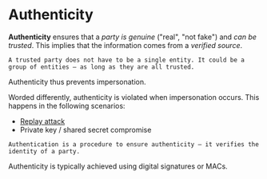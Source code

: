 # Authenticity

**Authenticity** ensures that a _party is genuine_ ("real", "not fake") and _can be trusted_. This implies that the information comes from a _verified source_.

~~~admonish note title="Trusted party"
A trusted party does not have to be a single entity. It could be a group of entities — as long as they are all trusted.
~~~

Authenticity thus prevents impersonation.

Worded differently, authenticity is violated when impersonation occurs. This happens in the following scenarios:

* [Replay attack]()
* Private key / shared secret compromise

~~~admonish note title ="Authentication vs. authenticity"
Authentication is a procedure to ensure authenticity — it verifies the identity of a party.
~~~

Authenticity is typically achieved using digital signatures or MACs.
